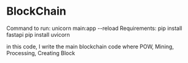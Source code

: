 # <h1>BlockChain</h1>

Command to run: unicorn main:app --reload
Requirements:
pip install fastapi
pip install uvicorn

in this code, I write the main blockchain code where POW, Mining, Processing, Creating Block
